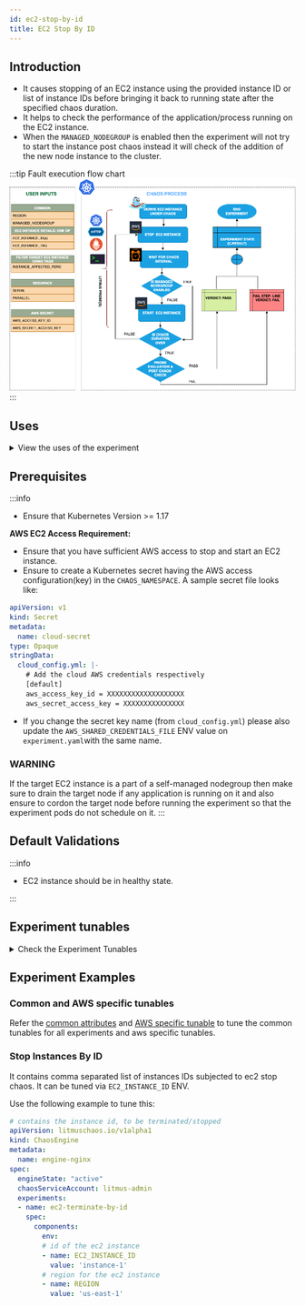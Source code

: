 ```yaml
---
id: ec2-stop-by-id
title: EC2 Stop By ID
---
```


## Introduction

- It causes stopping of an EC2 instance using the provided instance ID or list of instance IDs before bringing it back to running state after the specified chaos duration.
- It helps to check the performance of the application/process running on the EC2 instance.
- When the `MANAGED_NODEGROUP` is enabled then the experiment will not try to start the instance post chaos instead it will check of the addition of the new node instance to the cluster.

:::tip Fault execution flow chart
![EC2 Stop By ID](./static/images/ec2-stop.png)
:::

## Uses

<details>
<summary>View the uses of the experiment</summary>
<div>
Coming soon.
</div>
</details>

## Prerequisites

:::info

- Ensure that Kubernetes Version >= 1.17

**AWS EC2 Access Requirement:**

- Ensure that you have sufficient AWS access to stop and start an EC2 instance.
- Ensure to create a Kubernetes secret having the AWS access configuration(key) in the `CHAOS_NAMESPACE`. A sample secret file looks like:

```yaml
apiVersion: v1
kind: Secret
metadata:
  name: cloud-secret
type: Opaque
stringData:
  cloud_config.yml: |-
    # Add the cloud AWS credentials respectively
    [default]
    aws_access_key_id = XXXXXXXXXXXXXXXXXXX
    aws_secret_access_key = XXXXXXXXXXXXXXX
```

- If you change the secret key name (from `cloud_config.yml`) please also update the `AWS_SHARED_CREDENTIALS_FILE` ENV value on `experiment.yaml`with the same name.

### WARNING

If the target EC2 instance is a part of a self-managed nodegroup then make sure to drain the target node if any application is running on it and also ensure to cordon the target node before running the experiment so that the experiment pods do not schedule on it.
:::

## Default Validations

:::info

- EC2 instance should be in healthy state.

:::

## Experiment tunables

<details>
    <summary>Check the Experiment Tunables</summary>
    <h2>Mandatory Fields</h2>
    <table>
      <tr>
        <th> Variables </th>
        <th> Description </th>
        <th> Notes </th>
      </tr>
      <tr>
        <td> EC2_INSTANCE_ID </td>
        <td> Instance ID of the target ec2 instance. Multiple IDs can also be provided as a comma(,) separated values</td>
        <td> Multiple IDs can be provided as `id1,id2` </td>
      </tr>
      <tr>
        <td> REGION </td>
        <td> The region name of the target instance</td>
        <td> </td>
      </tr>
    </table>
    <h2>Optional Fields</h2>
    <table>
      <tr>
        <th> Variables </th>
        <th> Description </th>
        <th> Notes </th>
      </tr>
      <tr>
        <td> TOTAL_CHAOS_DURATION </td>
        <td> The total time duration for chaos insertion (sec) </td>
        <td> Defaults to 30s </td>
      </tr>
      <tr>
        <td> CHAOS_INTERVAL </td>
        <td> The interval (in sec) between successive instance termination.</td>
        <td> Defaults to 30s </td>
      </tr>
      <tr>
        <td> MANAGED_NODEGROUP </td>
        <td> Set to <code>enable</code> if the target instance is the part of self-managed nodegroups </td>
        <td> Defaults to <code>disable</code> </td>
      </tr>
      <tr>
        <td> SEQUENCE </td>
        <td> It defines sequence of chaos execution for multiple instance</td>
        <td> Default value: parallel. Supported: serial, parallel </td>
      </tr>
      <tr>
        <td> RAMP_TIME </td>
        <td> Period to wait before and after injection of chaos in sec </td>
        <td> Eg. 30 </td>
      </tr>
    </table>
</details>

## Experiment Examples

### Common and AWS specific tunables

Refer the [common attributes](../common-tunables-for-all-experiments) and [AWS specific tunable](./aws-experiments-tunables) to tune the common tunables for all experiments and aws specific tunables.

### Stop Instances By ID

It contains comma separated list of instances IDs subjected to ec2 stop chaos. It can be tuned via `EC2_INSTANCE_ID` ENV.

Use the following example to tune this:

[embedmd]:# (./static/manifests/ec2-stop-by-id/instance-id.yaml yaml)
```yaml
# contains the instance id, to be terminated/stopped
apiVersion: litmuschaos.io/v1alpha1
kind: ChaosEngine
metadata:
  name: engine-nginx
spec:
  engineState: "active"
  chaosServiceAccount: litmus-admin
  experiments:
  - name: ec2-terminate-by-id
    spec:
      components:
        env:
        # id of the ec2 instance
        - name: EC2_INSTANCE_ID
          value: 'instance-1'
        # region for the ec2 instance
        - name: REGION
          value: 'us-east-1'
```
